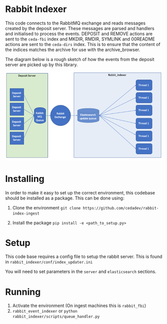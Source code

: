 # Rabbit Indexer

This code connects to the RabbitMQ exchange and reads messages created by the deposit server.
These messages are parsed and handlers and initialised to process the events.
DEPOSIT and REMOVE actions are sent to the `ceda-fbi` index and MKDIR, RMDIR, SYMLINK and 00README actions
are sent to the `ceda-dirs` index. 
This is to ensure that the content of the indices matches the archive for use with the archive_browser.

The diagram below is a rough sketch of how the events from the deposit server are picked up by this library.

![Service Diagram for Rabbit Indexer](docs/images/rabbit_indexer.png)

# Installing

In order to make it easy to set up the correct environment, this codebase should be installed as a package.
This can be done using:

1. Clone the environment `git clone https://github.com/cedadev/rabbit-index-ingest`

2. Install the package `pip install -e <path_to_setup.py>`


# Setup

This code base requires a config file to setup the rabbit server. This is found
in `rabbit_indexer/conf/index_updater.ini`

You will need to set parameters in the `server` and `elasticsearch` sections.

# Running

1. Activate the environment (On ingest machines this is `rabbit_fbi`)
2. `rabbit_event_indexer` or `python rabbit_indexer/scripts/queue_handler.py`